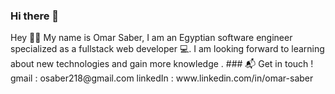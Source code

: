 ### Hi there 👋

<!--
**OmarSaber1/OmarSaber1** is a ✨ _special_ ✨ repository because its `README.md` (this file) appears on your GitHub profile.
--!>
Hey 👋🏻
My name is Omar Saber, I am an Egyptian software engineer specialized as a fullstack web developer 💻.
I am looking forward to learning about new technologies and gain more knowledge .


### 📬 Get in touch !
gmail : osaber218@gmail.com
linkedIn : www.linkedin.com/in/omar-saber 

